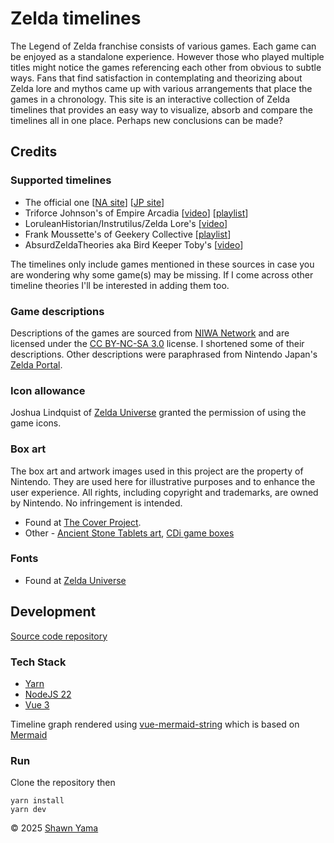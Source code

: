 # Zelda timelines

The Legend of Zelda franchise consists of various games. Each game can be enjoyed as a standalone experience. However those who played multiple titles might notice the games referencing each other from obvious to subtle ways. Fans that find satisfaction in contemplating and theorizing about Zelda lore and mythos came up with various arrangements that place the games in a chronology. This site is an interactive collection of Zelda timelines that provides an easy way to visualize, absorb and compare the timelines all in one place. Perhaps new conclusions can be made?

## Credits
### Supported timelines
- The official one [[NA site](https://www.zelda.com/about/)] [[JP site](https://www.nintendo.com/jp/character/zelda/history/index.html)]
- Triforce Johnson's of Empire Arcadia [[video](https://youtu.be/HPnvAt9bvAs)] [[playlist](https://www.youtube.com/playlist?list=PLYYZg45BvGCMoNCbPlhfV0296IOfrBUVz)]
- LoruleanHistorian/Instrutilus/Zelda Lore's [[video](https://www.youtube.com/watch?v=7GAqIqYzqGQ)]
- Frank Moussette's of Geekery Collective [[playlist](https://www.youtube.com/playlist?list=PLdwzMC_Gye94WEBMT0--HneBOJXJaM1Mg)]
- AbsurdZeldaTheories aka Bird Keeper Toby's [[video](https://www.youtube.com/watch?v=rPrqd6682gE)]

The timelines only include games mentioned in these sources in case you are wondering why some game(s) may be missing. If I come across other timeline theories I'll be interested in adding them too.

### Game descriptions
Descriptions of the games are sourced from [NIWA Network](https://niwanetwork.org/wiki/Main_Page) and are licensed under the [CC BY-NC-SA 3.0](https://creativecommons.org/licenses/by-nc-sa/3.0/) license. I shortened some of their descriptions. Other descriptions were paraphrased from Nintendo Japan's [Zelda Portal](https://www.nintendo.com/jp/character/zelda/history/index.html).

### Icon allowance
Joshua Lindquist of [Zelda Universe](https://zeldauniverse.net/) granted the permission of using the game icons.

### Box art
The box art and artwork images used in this project are the property of Nintendo. They are used here for illustrative purposes and to enhance the user experience. All rights, including copyright and trademarks, are owned by Nintendo. No infringement is intended.
- Found at [The Cover Project](https://www.thecoverproject.net/index.php).
- Other - [Ancient Stone Tablets art](https://images.igdb.com/igdb/image/upload/t_cover_big_2x/co2v04.jpg), [CDi game boxes](https://tvtropes.org/pmwiki/pmwiki.php/VideoGame/TheLegendOfZeldaCDiGames)

### Fonts
- Found at [Zelda Universe](https://zeldauniverse.net/media/fonts/)

## Development
[Source code repository](https://github.com/shawnyama/zelda-timelines)
### Tech Stack
- [Yarn](https://yarnpkg.com/getting-started/install)
- [NodeJS 22](https://nodejs.org/en)
- [Vue 3](https://vuejs.org/guide/quick-start.html)

Timeline graph rendered using [vue-mermaid-string](https://github.com/dword-design/vue-mermaid-string) which is based on [Mermaid](https://mermaid.js.org/)

### Run
Clone the repository then
```
yarn install
yarn dev
```

© 2025 [Shawn Yama](https://shawnyama.ca/)
